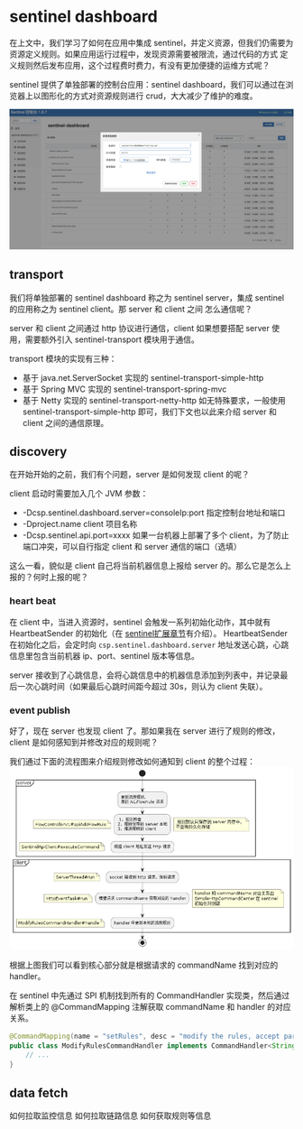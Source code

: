 # sentinel dashboard

在上文中，我们学习了如何在应用中集成 sentinel，并定义资源，但我们仍需要为资源定义规则。如果应用运行过程中，发现资源需要被限流，通过代码的方式
定义规则然后发布应用，这个过程费时费力，有没有更加便捷的运维方式呢？

sentinel 提供了单独部署的控制台应用：sentinel dashboard，我们可以通过在浏览器上以图形化的方式对资源规则进行 crud，大大减少了维护的难度。

![](./images/sentinel-dashboard-capture.png)

## transport

我们将单独部署的 sentinel dashboard 称之为 sentinel server，集成 sentinel 的应用称之为 sentinel client。那 server 和 client 之间
怎么通信呢？

server 和 client 之间通过 http 协议进行通信，client 如果想要搭配 server 使用，需要额外引入 sentinel-transport 模块用于通信。

transport 模块的实现有三种：
- 基于 java.net.ServerSocket 实现的 sentinel-transport-simple-http
- 基于 Spring MVC 实现的 sentinel-transport-spring-mvc
- 基于 Netty 实现的 sentinel-transport-netty-http
如无特殊要求，一般使用 sentinel-transport-simple-http 即可，我们下文也以此来介绍 server 和 client 之间的通信原理。

## discovery

在开始开始的之前，我们有个问题，server 是如何发现 client 的呢？

client 启动时需要加入几个 JVM 参数：
- -Dcsp.sentinel.dashboard.server=consoleIp:port  指定控制台地址和端口
- -Dproject.name client 项目名称
- -Dcsp.sentinel.api.port=xxxx   如果一台机器上部署了多个 client，为了防止端口冲突，可以自行指定 client 和 server 通信的端口（选填）

这么一看，貌似是 client 自己将当前机器信息上报给 server 的。那么它是怎么上报的？何时上报的呢？

### heart beat

在 client 中，当进入资源时，sentinel 会触发一系列初始化动作，其中就有 HeartbeatSender 的初始化（在 [sentinel扩展章节](./sentinel-spi.md)有介绍）。
HeartbeatSender 在初始化之后，会定时向 `csp.sentinel.dashboard.server` 地址发送心跳，心跳信息里包含当前机器 ip、port、sentinel 版本等信息。

server 接收到了心跳信息，会将心跳信息中的机器信息添加到列表中，并记录最后一次心跳时间（如果最后心跳时间距今超过 30s，则认为 client 失联）。

### event publish

好了，现在 server 也发现 client 了。那如果我在 server 进行了规则的修改，client 是如何感知到并修改对应的规则呢？

我们通过下面的流程图来介绍规则修改如何通知到 client 的整个过程：
![](./images/publish.png)

根据上图我们可以看到核心部分就是根据请求的 commandName 找到对应的 handler。

在 sentinel 中先通过 SPI 机制找到所有的 CommandHandler 实现类，然后通过解析类上的 @CommandMapping 注解获取 commandName 和 handler 的对应关系。

```java
@CommandMapping(name = "setRules", desc = "modify the rules, accept param: type={ruleType}&data={ruleJson}")
public class ModifyRulesCommandHandler implements CommandHandler<String> {
    // ...
}
```

## data fetch

如何拉取监控信息
如何拉取链路信息
如何获取规则等信息